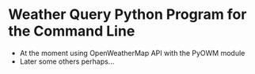 # Weather Query Python Program for the Command Line

- At the moment using OpenWeatherMap API with the PyOWM module
- Later some others perhaps...
